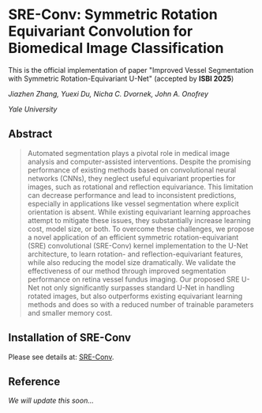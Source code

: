 # SRE-Conv: Symmetric Rotation Equivariant Convolution for Biomedical Image Classification

This is the official implementation of paper "Improved Vessel Segmentation with Symmetric Rotation-Equivariant U-Net" (accepted by **ISBI 2025**)

*Jiazhen Zhang, Yuexi Du, Nicha C. Dvornek, John A. Onofrey*

*Yale University*

## Abstract

> Automated segmentation plays a pivotal role in medical image analysis and computer-assisted interventions. Despite the promising performance of existing methods based on convolutional neural networks (CNNs), they neglect useful equivariant properties for images, such as rotational and reflection equivariance.  This limitation can decrease performance and lead to inconsistent predictions, especially in applications like vessel segmentation where explicit orientation is absent. While existing equivariant learning approaches attempt to mitigate these issues, they substantially increase learning cost, model size, or both. To overcome these challenges, we propose a novel application of an efficient symmetric rotation-equivariant (SRE) convolutional (SRE-Conv) kernel implementation to the U-Net architecture, to learn rotation- and reflection-equivariant features, while also reducing the model size dramatically. We validate the effectiveness of our method through improved segmentation performance on retina vessel fundus imaging. Our proposed SRE U-Net not only significantly surpasses standard U-Net in handling rotated images, but also outperforms existing equivariant learning methods and does so with a reduced number of trainable parameters and smaller memory cost.


## Installation of SRE-Conv

Please see details at: [SRE-Conv](https://github.com/XYPB/SRE-Conv).


## Reference

*We will update this soon...*
